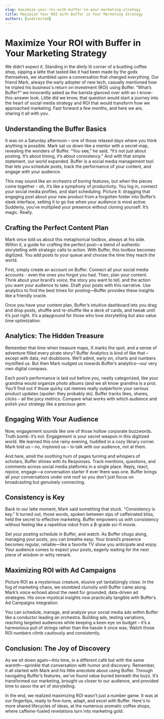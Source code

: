 ```yaml
---
slug: maximize-your-roi-with-buffer-in-your-marketing-strategy
title: Maximize Your ROI with Buffer in Your Marketing Strategy
authors: [undirected]
---
```



# Maximize Your ROI with Buffer in Your Marketing Strategy

We didn’t expect it. Standing in the dimly lit corner of a bustling coffee shop, sipping a latte that tasted like it had been made by the gods themselves, we stumbled upon a conversation that changed everything. Our friend Mark, always the early adopter of new tech, casually mentioned how he tripled his business's return on investment (ROI) using Buffer. “What’s Buffer?” we innocently asked as the barista glanced over with an I-know-this-answer look. Little did we know, that question would start a journey into the heart of social media strategy and ROI that would transform how we approached marketing. Fast forward a few months, and here we are, sharing it all with you.

## Understanding the Buffer Basics

It was on a Saturday afternoon – one of those relaxed days where you think anything is possible. Mark sat us down like a mentor with a secret map, revealing the wonders of Buffer. “You see,” he said, “It’s not just about posting. It’s about timing, it’s about consistency.” And with that simple statement, our world expanded. Buffer is a social media management tool that lets you schedule posts, track the performance of your content, and engage with your audience.

This may sound like an orchestra of boring features, but when the pieces come together - oh, it’s like a symphony of productivity. You log in, connect your social media profiles, and start scheduling. Picture it: dragging that engaging post about your new product from a forgotten folder into Buffer’s sleek interface, setting it to go live when your audience is most active. Suddenly, you’ve multiplied your presence without cloning yourself. It’s magic. Really.

## Crafting the Perfect Content Plan

Mark once told us about this metaphorical toolbox, always at his side. Within it, a guide for crafting the perfect post—a blend of authentic storytelling with strategic calls to action. With Buffer, this toolbox becomes digitized. You add posts to your queue and choose the time they reach the world.

First, simply create an account on Buffer. Connect all your social media accounts - even the ones you forgot you had. Then, plan your content. Think about your brand’s voice, the story you want to tell, and the action you want your audience to take. Draft your posts with this narrative. Use analytics to find the best times for posting—Buffer provides these insights like a friendly oracle.

Once you have your content plan, Buffer’s intuitive dashboard lets you drag and drop posts, shuffle and re-shuffle like a deck of cards, and tweak until it’s just right. It’s a playground for those who love storytelling but also value time optimization. 

## Analytics: The Hidden Treasure

Remember that time when treasure maps, X marks the spot, and a sense of adventure filled every pirate story? Buffer Analytics is kind of like that – except with data, not doubloons. We’ll admit, early on, charts and numbers mystified us. But then Mark nudged us towards Buffer’s analytics—our very own digital compass. 

Each post’s performance is laid out before you, neatly categorized, like your grandma would organize photo albums (and we all know grandma is a pro). You’ll find out if those quirky cat memes really outperform your serious product updates (spoiler: they probably do). Buffer tracks likes, shares, clicks – all the juicy metrics. Compare what works with which audience and polish your strategy like a precious gem.

## Engaging With Your Audience

Now, engagement sounds like one of those hollow corporate buzzwords. Truth bomb: it’s not. Engagement is your secret weapon in this digitized world. We learned this one rainy evening, huddled in a cozy library corner. Mark told us – no, implored us – to talk with our audience, not at them.

And here, amid the soothing hum of pages turning and whispers of scholars, Buffer shines with its Responses. Track mentions, questions, and comments across social media platforms in a single place. Reply, react, rejoice, engage—a conversation starter if ever there was one. Buffer brings all your conversations under one roof so you don’t just focus on broadcasting but genuinely connecting.

## Consistency is Key

Back to our latte moment, Mark said something that stuck. "Consistency is key." It turned out, those words, spoken between sips of caffeinated bliss, held the secret to effective marketing. Buffer empowers us with consistency without feeling like a repetitive robot from a B-grade sci-fi movie. 

Set your posting schedule in Buffer, and watch. As Buffer chugs along, managing your posts, you can breathe easy. Your brand’s presence becomes regular, reliable—like a favorite TV show you anticipate and enjoy. Your audience comes to expect your posts, eagerly waiting for the next piece of wisdom or witty remark.

## Maximizing ROI with Ad Campaigns

Picture ROI as a mysterious creature, elusive yet tantalizingly close. In the fog of marketing chaos, we stumbled clumsily until Buffer came along. Mark’s voice echoed about the need for grounded, data-driven ad strategies. His once-mystical insights now practically tangible with Buffer’s Ad Campaigns integration.

You can schedule, manage, and analyze your social media ads within Buffer like a conductor leading an orchestra. Building ads, testing variations, reaching targeted audiences while keeping a keen eye on budget – it’s a harmonious pull of strings rather than the hassle it once was. Watch those ROI numbers climb cautiously and consistently.

## Conclusion: The Joy of Discovery

As we sit down again—this time, in a different café but with the same warmth—sprinkle that conversation with humor and discovery. Remember, it all started with Mark and his little anecdote about using Buffer. Through navigating Buffer’s features, we've found value buried beneath the buzz. It’s transformed our marketing, brought us closer to our audience, and provided time to savor the art of storytelling.

In the end, we realized maximizing ROI wasn’t just a number game. It was at our fingertips, ready to fine-tune, adapt, and excel with Buffer. Here's to more shared lifecycles of ideas, at the numerous aromatic coffee shops, where caffeine-fueled revelations turn into marketing gold.
